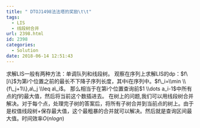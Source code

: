 ```yaml
---
title: " DTOJ1498法法塔的奖励\t\t"
tags:
  - LIS
  - 线段树合并
url: 2398.html
id: 2398
categories:
  - Solution
date: 2018-06-14 12:51:43
---
```


求解LIS一般有两种方法：单调队列和线段树。 观察在序列上求解LIS的dp：$f\[i\]$为第i个位置之前的最长不下降子序列长度，其中i在序列中。$f\_i=\\min \\{f\_j+1\\},a\_j \\leq a\_i$。 那么相当于在第i个位置查询前$1 \\dots a_i-1$中所有点的$f$的最大值，然后将当前这个数插进去。 在树上的问题,我们可以用线段树合并解决。对于每个点，处理完子树的答案后，将所有子树合并到当前点的树上。由于是权值线段树+保存最大值，这个最粗暴的合并就可以解决。然后就是查询区间最大值。时间效率$O(n log n)$